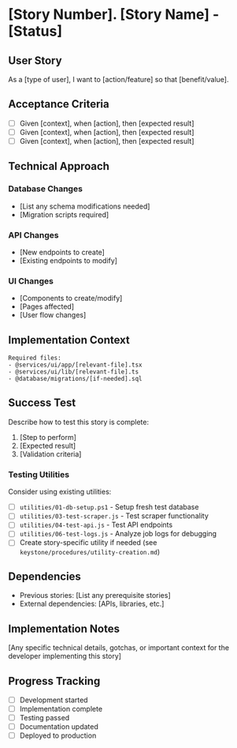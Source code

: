 # [Story Number]. [Story Name] - [Status]

## User Story
As a [type of user], I want to [action/feature] so that [benefit/value].

## Acceptance Criteria
- [ ] Given [context], when [action], then [expected result]
- [ ] Given [context], when [action], then [expected result]
- [ ] Given [context], when [action], then [expected result]

## Technical Approach

### Database Changes
- [List any schema modifications needed]
- [Migration scripts required]

### API Changes
- [New endpoints to create]
- [Existing endpoints to modify]

### UI Changes
- [Components to create/modify]
- [Pages affected]
- [User flow changes]

## Implementation Context
```
Required files:
- @services/ui/app/[relevant-file].tsx
- @services/ui/lib/[relevant-file].ts
- @database/migrations/[if-needed].sql
```

## Success Test
Describe how to test this story is complete:
1. [Step to perform]
2. [Expected result]
3. [Validation criteria]

### Testing Utilities
Consider using existing utilities:
- [ ] `utilities/01-db-setup.ps1` - Setup fresh test database
- [ ] `utilities/03-test-scraper.js` - Test scraper functionality
- [ ] `utilities/04-test-api.js` - Test API endpoints
- [ ] `utilities/06-test-logs.js` - Analyze job logs for debugging
- [ ] Create story-specific utility if needed (see `keystone/procedures/utility-creation.md`)

## Dependencies
- Previous stories: [List any prerequisite stories]
- External dependencies: [APIs, libraries, etc.]

## Implementation Notes
[Any specific technical details, gotchas, or important context for the developer implementing this story]

## Progress Tracking
- [ ] Development started
- [ ] Implementation complete
- [ ] Testing passed
- [ ] Documentation updated
- [ ] Deployed to production 